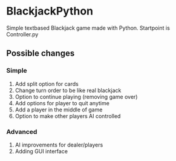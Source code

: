# BlackjackPython
Simple textbased Blackjack game made with Python.
Startpoint is Controller.py

## Possible changes
### Simple
1. Add split option for cards
2. Change turn order to be like real blackjack 
3. Option to continue playing (removing game over)
4. Add options for player to quit anytime 
5. Add a player in the middle of game
6. Option to make other players AI controlled

### Advanced
1. AI improvements for dealer/players
2. Adding GUI interface
